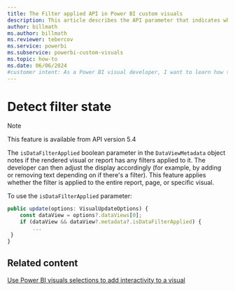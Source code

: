 ```yaml
---
title: The Filter applied API in Power BI custom visuals
description: This article describes the API parameter that indicates whether or not a filter is applied to a visual.
author: billmath
ms.author: billmath
ms.reviewer: tebercov 
ms.service: powerbi
ms.subservice: powerbi-custom-visuals
ms.topic: how-to
ms.date: 06/06/2024
#customer intent: As a Power BI visual developer, I want to learn how to detect if a filter is applied to a visual so that I can adjust the display accordingly.
---
```


# Detect filter state

> [!NOTE]
> This feature is available from API version 5.4

The `isDataFilterApplied` boolean parameter in the `DataViewMetadata` object notes if the rendered visual or report has any filters applied to it. The developer can then adjust the display accordingly (for example, by adding or removing text depending on if there's a filter). This feature applies whether the filter is applied to the entire report, page, or specific visual.

To use the `isDataFilterApplied` parameter:

```typescript
public update(options: VisualUpdateOptions) {
    const dataView = options?.dataViews[0]; 
    if (dataView && dataView?.metadata?.isDataFilterApplied) {
        ...
 }
}
```

## Related content

[Use Power BI visuals selections to add interactivity to a visual](selection-api.md)

